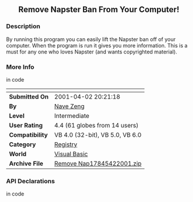 ﻿<div align="center">

## Remove Napster Ban From Your Computer\!


</div>

### Description

By running this program you can easily lift the Napster ban off of your computer. When the program is run it gives you more information. This is a must for any one who loves Napster (and wants copyrighted material).
 
### More Info
 
in code


<span>             |<span>
---                |---
**Submitted On**   |2001-04-02 20:21:18
**By**             |[Nave Zeng](https://github.com/Planet-Source-Code/PSCIndex/blob/master/ByAuthor/nave-zeng.md)
**Level**          |Intermediate
**User Rating**    |4.4 (61 globes from 14 users)
**Compatibility**  |VB 4\.0 \(32\-bit\), VB 5\.0, VB 6\.0
**Category**       |[Registry](https://github.com/Planet-Source-Code/PSCIndex/blob/master/ByCategory/registry__1-36.md)
**World**          |[Visual Basic](https://github.com/Planet-Source-Code/PSCIndex/blob/master/ByWorld/visual-basic.md)
**Archive File**   |[Remove Nap17845422001\.zip](https://github.com/Planet-Source-Code/nave-zeng-remove-napster-ban-from-your-computer__1-22101/archive/master.zip)

### API Declarations

in code





